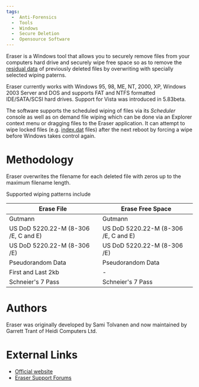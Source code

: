 ```yaml
---
tags:
  -  Anti-Forensics 
  -  Tools
  -  Windows
  -  Secure Deletion
  -  Opensource Software
---
```

Eraser is a Windows tool that allows you to securely remove files from
your computers hard drive and securely wipe free space so as to remove
the [residual data](residual_data.md) of previously deleted
files by overwriting with specially selected wiping paterns.

Eraser currently works with Windows 95, 98, ME, NT, 2000, XP, Windows
2003 Server and DOS and supports FAT and NTFS formatted IDE/SATA/SCSI
hard drives. Support for Vista was introduced in 5.83beta.

The software supports the scheduled wiping of files via its *Scheduler*
console as well as on demand file wiping which can be done via an
Explorer context menu or dragging files to the Eraser application. It
can attempt to wipe locked files (e.g. [index.dat](index.dat.md)
files) after the next reboot by forcing a wipe before Windows takes
control again.

# Methodology

Eraser overwrites the filename for each deleted file with zeros up to
the maximum filename length.

Supported wiping patterns include

| Erase File                           | Erase Free Space                     |
|--------------------------------------|--------------------------------------|
| Gutmann                              | Gutmann                              |
| US DoD 5220.22-M (8-306 /E, C and E) | US DoD 5220.22-M (8-306 /E, C and E) |
| US DoD 5220.22-M (8-306 /E)          | US DoD 5220.22-M (8-306 /E)          |
| Pseudorandom Data                    | Pseudorandom Data                    |
| First and Last 2kb                   | \-                                   |
| Schneier's 7 Pass                    | Schneier's 7 Pass                    |

# Authors

Eraser was originally developed by Sami Tolvanen and now maintained by
Garrett Trant of Heidi Computers Ltd.

# External Links

- [Official website](http://www.heidi.ie/eraser/)
- [Eraser Support Forums](http://bbs.heidi.ie/index.php)